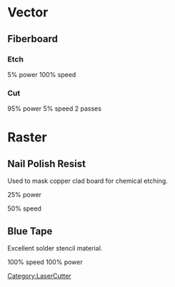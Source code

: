 # Vector

## Fiberboard

### Etch

5% power 100% speed

### Cut

95% power 5% speed 2 passes

# Raster

## Nail Polish Resist

Used to mask copper clad board for chemical etching.

25% power

50% speed

## Blue Tape

Excellent solder stencil material.

100% speed 100% power

[Category:LaserCutter](Category:LaserCutter)
